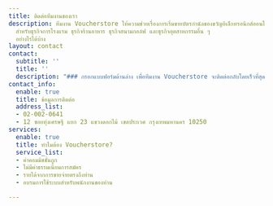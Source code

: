 ```yaml
---
title: ติดต่อทีมงานของเรา
description: ทีมงาน Voucherstore ให้ความช่วยเรื่องการเริ่มขายบัตรกำนัลของขวัญอิเล็กทรอนิกส์ออนไลน์
  สำหรับธุรกิจการโรงแรม ธุรกิจร้านอาหาร ธุรกิจสนามกอล์ฟ และธุรกิจอุตสาหกรรมอื่น ๆ
  อย่างไรได้บ้าง
layout: contact
contact:
  subtitle: ''
  title: ''
  description: "### กรอกแบบฟอร์มด้านล่าง เพื่อทีมงาน Voucherstore จะติดต่อกลับโดยเร็วที่สุด"
contact_info:
  enable: true
  title: ข้อมูลการติดต่อ
  address_list:
  - 02-002-0641
  - 12 ซอยทุ่งเศรษฐี แยก 23 แขวงดอกไม้ เขตประเวศ กรุงเทพมหานคร 10250
services:
  enable: true
  title: ทำไมต้อง Voucherstore?
  service_list:
  - ค่าคอมมิชชั่นถูก
  - ไม่มีค่าธรรมเนียมการสมัคร
  - รายได้จากการขายจ่ายตรงถึงท่าน
  - อบรมการใช้ระบบสำหรับพนักงานของท่าน

---
```

